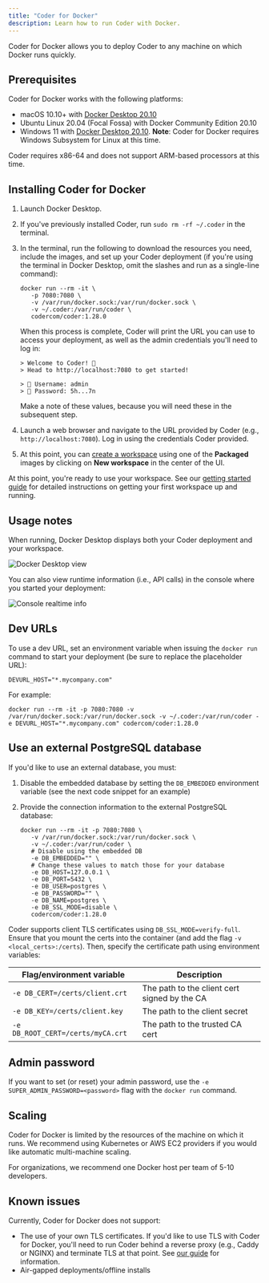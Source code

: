 ```yaml
---
title: "Coder for Docker"
description: Learn how to run Coder with Docker.
---
```


Coder for Docker allows you to deploy Coder to any machine on which Docker runs
quickly.

## Prerequisites

Coder for Docker works with the following platforms:

- macOS 10.10+ with
  [Docker Desktop 20.10](https://www.docker.com/products/docker-desktop)
- Ubuntu Linux 20.04 (Focal Fossa) with Docker Community Edition 20.10
- Windows 11 with
  [Docker Desktop 20.10](https://www.docker.com/products/docker-desktop).
  **Note**: Coder for Docker requires Windows Subsystem for Linux at this time.

Coder requires x86-64 and does not support ARM-based processors at this time.

## Installing Coder for Docker

1. Launch Docker Desktop.

1. If you've previously installed Coder, run `sudo rm -rf ~/.coder` in the
   terminal.

1. In the terminal, run the following to download the resources you need,
   include the images, and set up your Coder deployment (if you're using the
   terminal in Docker Desktop, omit the slashes and run as a single-line
   command):

   ```console
   docker run --rm -it \
      -p 7080:7080 \
      -v /var/run/docker.sock:/var/run/docker.sock \
      -v ~/.coder:/var/run/coder \
      codercom/coder:1.28.0
   ```

   When this process is complete, Coder will print the URL you can use to access
   your deployment, as well as the admin credentials you'll need to log in:

   ```console
   > Welcome to Coder! 👋
   > Head to http://localhost:7080 to get started!

   > 🙋 Username: admin
   > 🔑 Password: 5h...7n
   ```

   Make a note of these values, because you will need these in the subsequent
   step.

1. Launch a web browser and navigate to the URL provided by Coder (e.g.,
   `http://localhost:7080`). Log in using the credentials Coder provided.

1. At this point, you can [create a workspace](../workspaces/create.md) using
   one of the **Packaged** images by clicking on **New workspace** in the center
   of the UI.

At this point, you're ready to use your workspace. See our
[getting started guide](../getting-started/docker.md) for detailed instructions
on getting your first workspace up and running.

## Usage notes

When running, Docker Desktop displays both your Coder deployment and your
workspace.

![Docker Desktop view](../assets/setup/docker-desktop.png)

You can also view runtime information (i.e., API calls) in the console where you
started your deployment:

![Console realtime info](../assets/setup/coder-for-docker-console.png)

## Dev URLs

To use a dev URL, set an environment variable when issuing the `docker run`
command to start your deployment (be sure to replace the placeholder URL):

```console
DEVURL_HOST="*.mycompany.com"
```

For example:

```console
docker run --rm -it -p 7080:7080 -v /var/run/docker.sock:/var/run/docker.sock -v ~/.coder:/var/run/coder -e DEVURL_HOST="*.mycompany.com" codercom/coder:1.28.0
```

## Use an external PostgreSQL database

If you'd like to use an external database, you must:

1. Disable the embedded database by setting the `DB_EMBEDDED` environment
   variable (see the next code snippet for an example)
1. Provide the connection information to the external PostgreSQL database:

   ```console
   docker run --rm -it -p 7080:7080 \
      -v /var/run/docker.sock:/var/run/docker.sock \
      -v ~/.coder:/var/run/coder \
      # Disable using the embedded DB
      -e DB_EMBEDDED="" \
      # Change these values to match those for your database
      -e DB_HOST=127.0.0.1 \
      -e DB_PORT=5432 \
      -e DB_USER=postgres \
      -e DB_PASSWORD="" \
      -e DB_NAME=postgres \
      -e DB_SSL_MODE=disable \
      codercom/coder:1.28.0
   ```

Coder supports client TLS certificates using `DB_SSL_MODE=verify-full`. Ensure
that you mount the certs into the container (and add the flag
`-v <local_certs>:/certs`). Then, specify the certificate path using environment
variables:

<!-- markdownlint-disable -->

| **Flag/environment variable**     | **Description**                              |
| --------------------------------- | -------------------------------------------- |
| `-e DB_CERT=/certs/client.crt`    | The path to the client cert signed by the CA |
| `-e DB_KEY=/certs/client.key`     | The path to the client secret                |
| `-e DB_ROOT_CERT=/certs/myCA.crt` | The path to the trusted CA cert              |

<!-- markdownlint-enable -->

## Admin password

If you want to set (or reset) your admin password, use the
`-e SUPER_ADMIN_PASSWORD=<password>` flag with the `docker run` command.

## Scaling

Coder for Docker is limited by the resources of the machine on which it runs. We
recommend using Kubernetes or AWS EC2 providers if you would like automatic
multi-machine scaling.

For organizations, we recommend one Docker host per team of 5-10 developers.

## Known issues

Currently, Coder for Docker does not support:

- The use of your own TLS certificates. If you'd like to use TLS with Coder for
  Docker, you'll need to run Coder behind a reverse proxy (e.g., Caddy or NGINX)
  and terminate TLS at that point. See
  [our guide](../guides/tls-certificates/docker-tls.md) for information.
- Air-gapped deployments/offline installs
